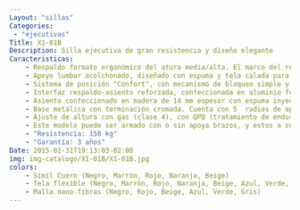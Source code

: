 ```yaml
---
Layout: "sillas"
Categories:
 - "ejecutivas"
Title: X1-01B
Description: Silla ejecutiva de gran resistencia y diseño elegante
Caracteristicas: 
    - Respaldo formato ergonómico del atura media/alta. El marco del respaldo es una sola pieza de polipropileno inyectado y agrega 33% de fibra de vidrio para reforzar. recubierto de malla elastizada de gran durabilidad y con resistencia al fuego.
    - Apoyo lumbar acolchonado, diseñado con espuma y tela calada para un buen confort y respiración. No se deforma al aplicarle una fuerza de 50 kilos durante 24 horas. Permite ajustar la posición. Cumple con normativa de seguridad laboral del MTSS Decretos 406/88 (Cap.V art. 53 y 54) y 147/2012 (art. 22 referente call center).
    - Sistema de posición "Confort", con mecanismo de bloqueo simple y ajuste de tensión del respaldo.
    - Interfaz respaldo-asiento reforzada, confeccionada en aluminio fundido.
    - Asiento confeccionado en madera de 14 mm espesor con espuma inyectada de alta densidad (55kg/m3) durable y confortable, no se deforma en 5 años. La espuma cuenta con certificación de resistencia al fuego según estándar CA TB117-2013. Es amigable con el medio ambiente. Forma ergonómica y puntera redondeada favoreciendo la buena circulación de las piernas. Admite tapizado en tela o símil cuero.
    - Base metálica con terminación cromada. Cuenta con 5  radios de apoyo y ruedas de doble rodamiento de 50mm de diámetro.
    - Ajuste de altura con gas (clase 4), con QPQ (tratamiento de endurecimiento) y certificación de calidad internacional.
    - Este modelo puede ser armado con o sin apoya brazos, y estos a su vez pueden ser de posición fija (fabricados en PP) o ajustable en 2D y 3D.
    - "Resistencia: 150 kg"
    - "Garantía: 3 años"
Date: 2015-01-31T19:13:03-02:00
img: img-catalogo/X1-01B/X1-01B.jpg
colors:
    - Símil Cuero (Negro, Marrón, Rojo, Naranja, Beige)
    - Tela flexible (Negro, Marrón, Rojo, Naranja, Beige, Azul, Verde, Gris)
    - Malla nano-fibras (Negro, Rojo, Beige, Azul, Verde, Gris)
---
```

